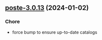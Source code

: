 

## [poste-3.0.13](https://github.com/truecharts/charts/compare/poste-3.0.12...poste-3.0.13) (2024-01-02)

### Chore



- force bump to ensure up-to-date catalogs
